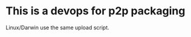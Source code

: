 This is a devops for p2p packaging
==================================

Linux/Darwin use the same upload script.

